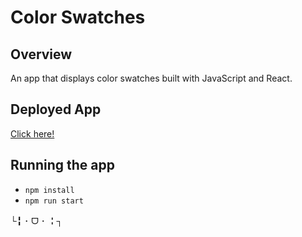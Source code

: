 # Color Swatches

## Overview
An app that displays color swatches built with JavaScript and React.

## Deployed App
[Click here!](https://color-swatches-lg.herokuapp.com/)

## Running the app

- `npm install`
- `npm run start`

└╏ ･ ᗜ ･ ╏┐
